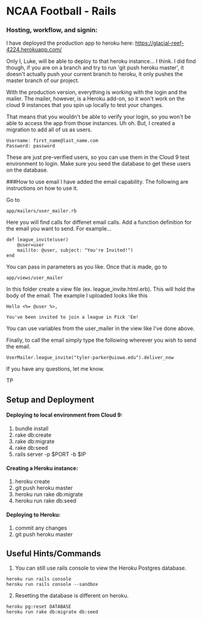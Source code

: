 # NCAA Football - Rails 

### Hosting, workflow, and signin:
I have deployed the production app to heroku here: https://glacial-reef-4224.herokuapp.com/

Only I, Luke, will be able to deploy to that heroku instance... I think. I did find though, if you are on a branch and try to run 'git push heroku master', it doesn't actually push your current branch to heroku, it only pushes the master branch of our project.


With the production version, everything is working with the login and the mailer. The mailer, however, is a Heroku add-on, so it won't work on the cloud 9 instances that you spin up locally to test your changes.

That means that you wouldn't be able to verify your login, so you won't be able to access the app from those instances. Uh oh. But, I created a migration to add all of us as users.

```
Username: first_name@last_name.com
Password: password
```

These are just pre-verified users, so you can use them in the Cloud 9 test environment to login. Make sure you seed the database to get these users on the database.

###How to use email
I have added the email capability.  The following are instructions on how to use it.

Go to 

```
app/mailers/user_mailer.rb
```

Here you will find calls for diffenet email calls.  Add a function definition for the email you want to send.  For example...

```
def league_invite(user)
    @user=user
    mail(to: @user, subject: "You're Invited!")
end
```
You can pass in parameters as you like.  Once that is made, go to   

```
app/views/user_mailer
```
In this folder create a view file (ex. league_invite.html.erb).  This will hold the body of the email. The example I uploaded looks like this

```
Hello <%= @user %>, 

You've been invited to join a league in Pick 'Em!
```

You can use variables from the user_mailer in the view like I've done above.

Finally, to call the email simply type the following wherever you wish to send the email.

```
UserMailer.league_invite("tyler-parker@uiowa.edu").deliver_now
```


If you have any questions, let me know.

TP

## Setup and Deployment

#### Deploying to local environment from Cloud 9:
1. bundle install
2. rake db:create
3. rake db:migrate
4. rake db:seed 
5. rails server -p $PORT -b $IP


#### Creating a Heroku instance:
1. heroku create
2. git push heroku master
3. heroku run rake db:migrate
4. heroku run rake db:seed


#### Deploying to Heroku:
1. commit any changes
2. git push heroku master


## Useful Hints/Commands
1. You can still use rails console to view the Heroku Postgres database.

```
heroku run rails console
heroku run rails console --sandbox
```

2. Resetting the database is different on heroku.

```
heroku pg:reset DATABASE
heroku run rake db:migrate db:seed
```